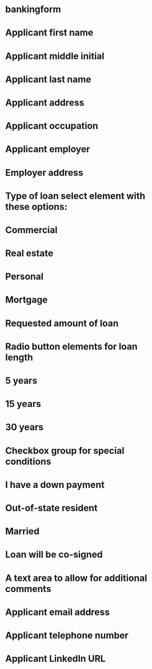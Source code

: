 # bankingform
# Applicant first name
# Applicant middle initial
# Applicant last name
# Applicant address
# Applicant occupation
# Applicant employer
# Employer address
# Type of loan select element with these options:
#  Commercial
#  Real estate
#  Personal
#  Mortgage
# Requested amount of loan
# Radio button elements for loan length
#  5 years
#  15 years
#  30 years
# Checkbox group for special conditions
#  I have a down payment
#  Out-of-state resident
#  Married
#  Loan will be co-signed
# A text area to allow for additional comments
# Applicant email address
# Applicant telephone number
# Applicant LinkedIn URL